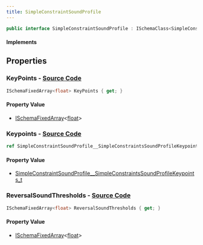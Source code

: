 ```yaml
---
title: SimpleConstraintSoundProfile
---
```


```csharp
public interface SimpleConstraintSoundProfile : ISchemaClass<SimpleConstraintSoundProfile>, ISchemaField, ISchemaClass, INativeHandle
```

#### Implements

## Properties

### **KeyPoints** - [Source Code](https://github.com/swiftly-solution/swiftlys2/blob/main/managed/src/SwiftlyS2.Generated/Schemas/Interfaces/SimpleConstraintSoundProfile.cs#L18)

```csharp
ISchemaFixedArray<float> KeyPoints { get; }
```

#### Property Value

- [ISchemaFixedArray](/docs/api/shared/schemas/ischemafixedarray-1)<[float](https://learn.microsoft.com/dotnet/api/system.single)>

### **Keypoints** - [Source Code](https://github.com/swiftly-solution/swiftlys2/blob/main/managed/src/SwiftlyS2.Generated/Schemas/Interfaces/SimpleConstraintSoundProfile.cs#L16)

```csharp
ref SimpleConstraintSoundProfile__SimpleConstraintsSoundProfileKeypoints_t Keypoints { get; }
```

#### Property Value

- [SimpleConstraintSoundProfile__SimpleConstraintsSoundProfileKeypoints_t](/docs/api/shared/schemadefinitions/simpleconstraintsoundprofile__simpleconstraintssoundprofilekeypoints_t)

### **ReversalSoundThresholds** - [Source Code](https://github.com/swiftly-solution/swiftlys2/blob/main/managed/src/SwiftlyS2.Generated/Schemas/Interfaces/SimpleConstraintSoundProfile.cs#L20)

```csharp
ISchemaFixedArray<float> ReversalSoundThresholds { get; }
```

#### Property Value

- [ISchemaFixedArray](/docs/api/shared/schemas/ischemafixedarray-1)<[float](https://learn.microsoft.com/dotnet/api/system.single)>

